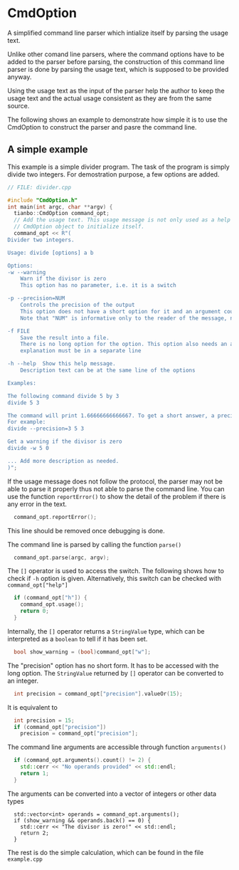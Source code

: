 # CmdOption
A simplified command line parser which intialize itself by parsing the usage text.

Unlike other comand line parsers, where the command options have to be added to the parser before parsing, the construction of this command line parser is done by parsing the usage text, which is supposed to be provided anyway.

Using the usage text as the input of the parser help the author to keep the usage text and the actual usage consistent as they are from the same source.

The following shows an example to demonstrate how simple it is to use the CmdOption to construct the parser and pasre the command line.

## A simple example

This example is a simple divider program. The task of the program is simply divide two integers. For demostration purpose, a few options are added.

```c++
// FILE: divider.cpp

#include "CmdOption.h"
int main(int argc, char **argv) {
  tianbo::CmdOption command_opt;
  // Add the usage text. This usage message is not only used as a help message, but also as the input for the
  // CmdOption object to initialize itself.
  command_opt << R"(
Divider two integers.

Usage: divide [options] a b

Options:
-w --warning
    Warn if the divisor is zero
    This option has no parameter, i.e. it is a switch

-p --precision=NUM
    Controls the precision of the output
    This option does not have a short option for it and an argument could be assigned to it.
    Note that "NUM" is informative only to the reader of the message, not to the parser.

-f FILE
    Save the result into a file.
    There is no long option for the option. This option also needs an argument. In this form,
    explanation must be in a separate line

-h --help  Show this help message.
    Description text can be at the same line of the options

Examples:

The following command divide 5 by 3
divide 5 3

The command will print 1.66666666666667. To get a short answer, a precision option can be added.
For example:
divide --precision=3 5 3

Get a warning if the divisor is zero
divide -w 5 0

... Add more description as needed.
)";
```

If the usage message does not follow the protocol, the parser may not be able to parse it properly thus not able to parse the command line. You can use the function `reportError()` to show the detail of the problem if there is any error in the text.

```c++
  command_opt.reportError();
```

This line should be removed once debugging is done.

The command line is parsed by calling the function `parse()`
```c++
  command_opt.parse(argc, argv);
```

The `[]` operator is used to access the switch. The following shows how to
check if `-h` option is given. Alternatively, this switch can be checked with
`command_opt["help"]`
```c++  
  if (command_opt["h"]) {
    command_opt.usage();
    return 0;
  }
```

Internally, the `[]` operator returns a `StringValue` type, which can be
interpreted as a `boolean` to tell if it has been set.
```c++
  bool show_warning = (bool)command_opt["w"];
```

The "precision" option has no short form. It has to be accessed with the long
option. The `StringValue` returned by `[]` operator can be converted to an integer.
```c++
  int precision = command_opt["precision"].valueOr(15);
```
It is equivalent to
```c++
  int precision = 15; 
  if (command_opt["precision"])
    precision = command_opt["precision"];
```

The command line arguments are accessible through function `arguments()`
```c++
  if (command_opt.arguments().count() != 2) {
    std::cerr << "No operands provided" << std::endl;
    return 1;
  }
```

The arguments can be converted into a vector of integers or other data types
```
  std::vector<int> operands = command_opt.arguments();
  if (show_warning && operands.back() == 0) {
    std::cerr << "The divisor is zero!" << std::endl;
    return 2;
  }
```

The rest is do the simple calculation, which can be found in the file `example.cpp`
